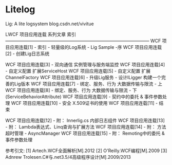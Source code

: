 
# Litelog
Lig: A lite logsystem
blog.csdn.net/vivitue

LWCF 项目应用连载 系列文章 索引
————————————————————————————————
WCF 项目应用连载[1] - 索引 - 轻量级的Log系统 - Lig Sample -序
WCF 项目应用连载[2] - 创建Lig日志系统 

WCF 项目应用连载[3] - 双向通信 实例管理与服务端监控
WCF 项目应用连载[4] - 自定义配置 扩展ServiceHost
WCF 项目应用连载[5] - 自定义配置 扩展ChannelFactory<T> 
WCF 项目应用连载[6] - 升级Lig服务 - 设计ILigger 构建一个完善的Lig版本
WCF 项目应用连载[7] - 绑定、服务、行为 大数据传输与限流 - 上
WCF 项目应用连载[8] - 绑定、服务、行为 大数据传输与限流 - 下 (ServiceBehaviorAttribute)
WCF 项目应用连载[9] - 契约中的委托 & 事件参数处理
WCF 项目应用连载[10] - 安全 X.509证书的使用
WCF 项目应用连载[11] - 结束

WCF 项目应用连载[12] - 附： Innerlig.cs 内部日志组件
WCF 项目应用连载[13] - 附： Lambda表达式、Linq查询与扩展方法
WCF 项目应用连载[14] - 附： 方法超时管理 - AsyncManager
WCF 项目应用连载[15] - 附： Remoting中的委托 & 事件参数处理

参考引文:
[1] Artech.WCF全面解析[M].2012
[2] O'Reilly.WCF编程[M].2009
[3] Adnrew Trolesen.C#与.net3.5/4高级程序设计[M].2009/2013
